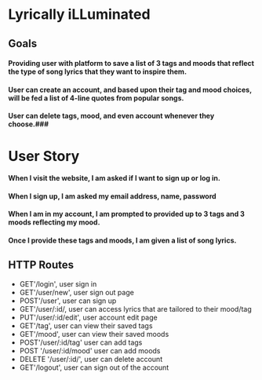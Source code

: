 # Lyrically iLLuminated

## Goals

#### Providing user with platform to save a list of 3 tags and moods that reflect the type of song lyrics that they want to inspire them.

#### User can create an account, and based upon their tag and mood choices, will be fed a list of 4-line quotes from popular songs.

#### User can delete tags, mood, and even account whenever they choose.###


# User Story

#### When I visit the website, I am asked if I want to sign up or log in.

#### When I sign up, I am asked my email address, name, password

#### When I am in my account, I am prompted to provided up to 3 tags and 3 moods reflecting my mood.

#### Once I provide these tags and moods, I am given a list of song lyrics.


## HTTP Routes

* GET'/login', user sign in
* GET'/user/new', user sign out page
* POST'/user', user can sign up 
* GET'/user/:id/, user can access lyrics that are tailored to their mood/tag
* PUT'/user/:id/edit', user account edit page
* GET'/tag', user can view their saved tags
* GET'/mood', user can view their saved moods
* POST'/user/:id/tag' user can add tags
* POST '/user/:id/mood' user can add moods
* DELETE '/user/:id/', user can delete account
* GET'/logout', user can sign out of the account

